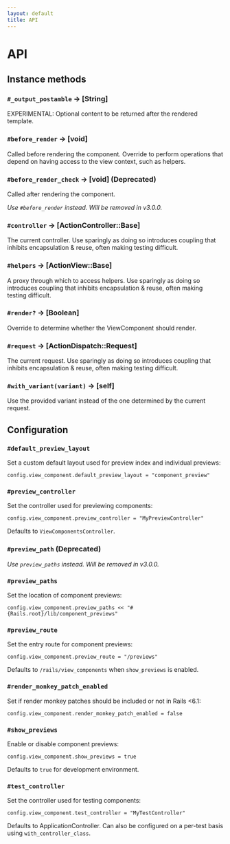 ```yaml
---
layout: default
title: API
---
```


<!-- Warning: AUTO-GENERATED file, do not edit. Add code comments to your Ruby instead <3 -->

# API

## Instance methods

### `#_output_postamble` → [String]

EXPERIMENTAL: Optional content to be returned after the rendered template.

### `#before_render` → [void]

Called before rendering the component. Override to perform operations that depend on having access to the view context, such as helpers.

### `#before_render_check` → [void] (Deprecated)

Called after rendering the component.

_Use `#before_render` instead. Will be removed in v3.0.0._

### `#controller` → [ActionController::Base]

The current controller. Use sparingly as doing so introduces coupling that inhibits encapsulation & reuse, often making testing difficult.

### `#helpers` → [ActionView::Base]

A proxy through which to access helpers. Use sparingly as doing so introduces coupling that inhibits encapsulation & reuse, often making testing difficult.

### `#render?` → [Boolean]

Override to determine whether the ViewComponent should render.

### `#request` → [ActionDispatch::Request]

The current request. Use sparingly as doing so introduces coupling that inhibits encapsulation & reuse, often making testing difficult.

### `#with_variant(variant)` → [self]

Use the provided variant instead of the one determined by the current request.

## Configuration

### `#default_preview_layout`

Set a custom default layout used for preview index and individual previews:

    config.view_component.default_preview_layout = "component_preview"

### `#preview_controller`

Set the controller used for previewing components:

    config.view_component.preview_controller = "MyPreviewController"

Defaults to `ViewComponentsController`.

### `#preview_path` (Deprecated)

_Use `preview_paths` instead. Will be removed in v3.0.0._

### `#preview_paths`

Set the location of component previews:

    config.view_component.preview_paths << "#{Rails.root}/lib/component_previews"

### `#preview_route`

Set the entry route for component previews:

    config.view_component.preview_route = "/previews"

Defaults to `/rails/view_components` when `show_previews` is enabled.

### `#render_monkey_patch_enabled`

Set if render monkey patches should be included or not in Rails <6.1:

    config.view_component.render_monkey_patch_enabled = false

### `#show_previews`

Enable or disable component previews:

    config.view_component.show_previews = true

Defaults to `true` for development environment.

### `#test_controller`

Set the controller used for testing components:

    config.view_component.test_controller = "MyTestController"

Defaults to ApplicationController. Can also be configured on a per-test
basis using `with_controller_class`.

